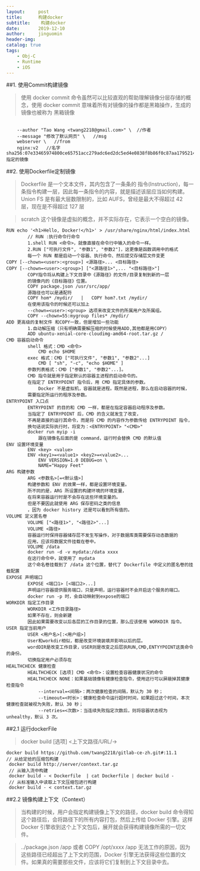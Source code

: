```yaml
---
layout:     post
title:      构建docker
subtitle:    构建docker
date:       2019-12-10
author:     jinguomin
header-img: 
catalog: true
tags:
    - Obj-C
    - Runtime
    - iOS
--- 
```


##1. 使用Commit构建镜像

>使用 docker commit 命令虽然可以比较直观的帮助理解镜像分层存储的概念，使用 docker commit 意味着所有对镜像的操作都是黑箱操作，生成的镜像也被称为 黑箱镜像

```docker commit [选项] <容器ID或容器名> [<仓库名>[:<标签>]]
```

```$ docker commit \
    --author "Tao Wang <twang2218@gmail.com>" \  //作者
    --message "修改了默认网页" \   //msg
    webserver \   //from
    nginx:v2   //名字
sha256:07e33465974800ce65751acc279adc6ed2dc5ed4e0838f8b86f0c87aa1795214// 指定的镜像
```




##2. 使用Dockerfile定制镜像

>Dockerfile 是一个文本文件，其内包含了一条条的 指令(Instruction)，每一条指令构建一层，因此每一条指令的内容，就是描述该层应当如何构建。
Union FS 是有最大层数限制的，比如 AUFS，曾经是最大不得超过 42 层，现在是不得超过 127 层

>scratch  这个镜像是虚拟的概念，并不实际存在，它表示一个空白的镜像。

```FROM nginx   //指定基础镜像  
RUN echo '<h1>Hello, Docker!</h1>' > /usr/share/nginx/html/index.html
        // RUN :执行命令行命令 
        1.shell RUN <命令>，就像直接在命令行中输入的命令一样。
        2.RUN ["可执行文件", "参数1", "参数2"]，这更像是函数调用中的格式
        每一个 RUN 都是启动一个容器、执行命令、然后提交存储层文件变更
COPY [--chown=<user>:<group>] <源路径>... <目标路径>
COPY [--chown=<user>:<group>] ["<源路径1>",... "<目标路径>"]
        COPY指令将从构建上下文目录中《源路径》的文件/目录复制到新的一层
        的镜像内的《目标路径》位置。
        COPY package.json /usr/src/app/
        源路径也可以是通配符
        COPY hom* /mydir/   |   COPY hom?.txt /mydir/
        在使用该指令的时候还可以加上 
        --chown=<user>:<group> 选项来改变文件的所属用户及所属组。
        COPY --chown=55:mygroup files* /mydir/
ADD 更高级的复制文件 和COPY一致，但是增加一些功能
        1.自动解压缩（只有明确需要解压缩的时候使用ADD,其他都是用COPY）
        ADD ubuntu-xenial-core-cloudimg-amd64-root.tar.gz /
CMD 容器启动命令
        shell 格式：CMD <命令>
            CMD echo $HOME
        exec 格式：CMD ["可执行文件", "参数1", "参数2"...]
            CMD [ "sh", "-c", "echo $HOME" ]
        参数列表格式：CMD ["参数1", "参数2"...]。
        CMD 指令就是用于指定默认的容器主进程的启动命令的。
        在指定了 ENTRYPOINT 指令后，用 CMD 指定具体的参数。
            Docker 不是虚拟机，容器就是进程。既然是进程，那么在启动容器的时候，
        需要指定所运行的程序及参数。
ENTRYPOINT 入口点
        ENTRYPOINT 的目的和 CMD 一样，都是在指定容器启动程序及参数。
        当指定了 ENTRYPOINT 后，CMD 的含义就发生了改变，
        不再是直接的运行其命令，而是将 CMD 的内容作为参数传给 ENTRYPOINT 指令，
        换句话说实际执行时，将变为：<ENTRYPOINT> "<CMD>"
        docker run myip -i
            跟在镜像名后面的是 command，运行时会替换 CMD 的默认值
ENV 设置环境变量
        ENV <key> <value>
        ENV <key1>=<value1> <key2>=<value2>... 
            ENV VERSION=1.0 DEBUG=on \
            NAME="Happy Feet"
ARG 构建参数
        ARG <参数名>[=<默认值>]
        构建参数和 ENV 的效果一样，都是设置环境变量。
        所不同的是，ARG 所设置的构建环境的环境变量，
        在将来容器运行时是不会存在这些环境变量的。
        但是不要因此就使用 ARG 保存密码之类的信息
        ，因为 docker history 还是可以看到所有值的。
VOLUME 定义匿名卷
        VOLUME ["<路径1>", "<路径2>"...]
        VOLUME <路径>
        容器运行时保持容器储存层不发生写操作，对于数据库类需要保存动态数据的
        应用，应该将数据文件挂载在卷中。
        VOLUME /data
        docker run -d -v mydata:/data xxxx
        在这行命令中，就使用了 mydata 
        这个命名卷挂载到了 /data 这个位置，替代了 Dockerfile 中定义的匿名卷的挂载配置
EXPOSE 声明端口
        EXPOSE <端口1> [<端口2>...]
        声明运行容器提供服务端口，只是声明，运行容器时不会开启这个服务的端口。
        docker run -p 时，会自动映射到expose的端口
WORKDIR 指定工作目录
        WORKDIR <工作目录路径>
        如果不存在，则会新建
        因此如果需要改变以后各层的工作目录的位置，那么应该使用 WORKDIR 指令。
USER 指定当前用户
        USER <用户名>[:<用户组>]
        User和workdir相似，都是改变环境装填并影响以后的层。
        wordDIR是改变工作目录，USER则是改变之后层执RUN,CMD,ENTYYPOINT这类命令的身份。
        切换指定用户必须存在
HEALTHCHECK 健康检查
        HEALTHCHECK [选项] CMD <命令>：设置检查容器健康状况的命令
        HEALTHCHECK NONE：如果基础镜像有健康检查指令，使用这行可以屏蔽掉其健康检查指令
            --interval=<间隔>：两次健康检查的间隔，默认为 30 秒；
            --timeout=<时长>：健康检查命令运行超时时间，如果超过这个时间，本次健康检查就被视为失败，默认 30 秒；
            --retries=<次数>：当连续失败指定次数后，则将容器状态视为 unhealthy，默认 3 次。
```        


##2.1 运行dockerFile
>docker build [选项] <上下文路径/URL/->


```// 从git仓库直接构建
docker build https://github.com/twang2218/gitlab-ce-zh.git#:11.1
// 从给定给的压缩包构建
 docker build http://server/context.tar.gz
 // 从输入流中构建
 docker build - < Dockerfile  | cat Dockerfile | docker build -
 // 从标准输入中读取上下文压缩包进行构建
 docker build - < context.tar.gz
```

##2.2 镜像构建上下文（Context）
>当构建的时候，用户会指定构建镜像上下文的路径，docker build 命令得知这个路径后，会将路径下的所有内容打包，然后上传给 Docker 引擎。这样 Docker 引擎收到这个上下文包后，展开就会获得构建镜像所需的一切文件。

>../package.json /app 或者 COPY /opt/xxxx /app 无法工作的原因，因为这些路径已经超出了上下文的范围，Docker 引擎无法获得这些位置的文件。如果真的需要那些文件，应该将它们复制到上下文目录中去。

























